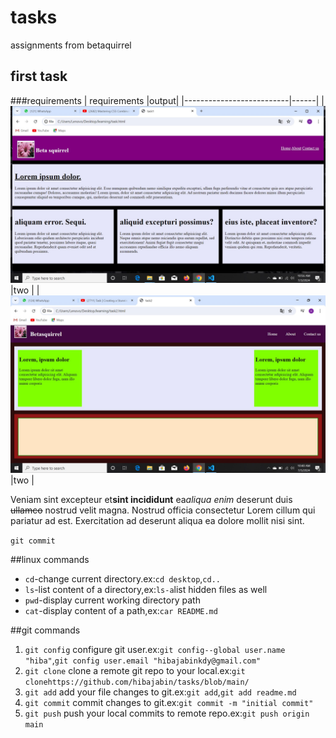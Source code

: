 # tasks
assignments from betaquirrel
## first task

###requirements
 | requirements             |output|
 |--------------------------|------|
 |![task1](images/task1.jpg)|two   |
 |![task1](images/task2.jpg)|two   |

Veniam sint excepteur et**sint incididunt** ea*aliqua enim* deserunt duis ~~ullamco~~ nostrud velit magna. Nostrud officia consectetur Lorem cillum qui pariatur ad est. Exercitation ad deserunt aliqua ea dolore mollit nisi sint.

`git commit`

##linux commands

- `cd`-change current directory.ex:`cd desktop`,`cd..`
- `ls`-list content of a directory,ex:`ls-a`list hidden files as well
- `pwd`-display current working directory path
- `cat`-display content of a path,ex:`car README.md`

##git commands

1. `git config` configure git user.ex:`git config--global user.name "hiba"`,`git config user.email "hibajabinkdy@gmail.com"`
2. `git clone` clone a remote git repo to your local.ex:`git clonehttps://github.com/hibajabin/tasks/blob/main/`
3. `git add` add your file changes to git.ex:`git add`,`git add readme.md`
4. `git commit` commit changes to git.ex:`git commit -m "initial commit"`
5. `git push` push your local commits to remote repo.ex:`git push origin main`

